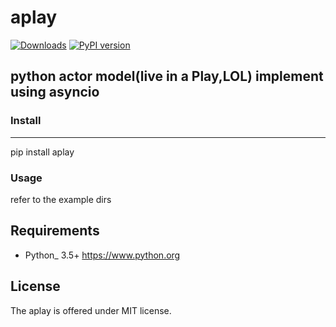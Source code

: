 # aplay
[![Downloads](https://pepy.tech/badge/aplay)](https://pepy.tech/project/aplay)
[![PyPI version](https://badge.fury.io/py/aplay.svg)](https://badge.fury.io/py/aplay)

## **python actor model(live in a Play,LOL) implement using asyncio**


### Install

--------------

pip install aplay


### Usage

refer to the example dirs



Requirements
------------

* Python_ 3.5+  https://www.python.org

License
-------

The aplay is offered under MIT license.

